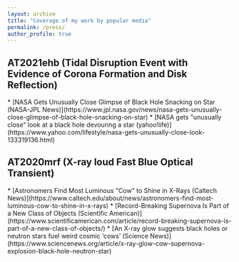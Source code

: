 ```yaml
---
layout: archive
title: "Coverage of my work by popular media"
permalink: /press/
author_profile: true
---
```


<h2>AT2021ehb (Tidal Disruption Event with Evidence of Corona Formation and Disk Reflection)</h2>  
* [NASA Gets Unusually Close Glimpse of Black Hole Snacking on Star (NASA-JPL News)](https://www.jpl.nasa.gov/news/nasa-gets-unusually-close-glimpse-of-black-hole-snacking-on-star)
* [NASA gets "unusually close" look at a black hole devouring a star (yahoo!life)](https://www.yahoo.com/lifestyle/nasa-gets-unusually-close-look-133319136.html)

<h2>AT2020mrf (X-ray loud Fast Blue Optical Transient)</h2>  
* [Astronomers Find Most Luminous "Cow" to Shine in X-Rays (Caltech News)](https://www.caltech.edu/about/news/astronomers-find-most-luminous-cow-to-shine-in-x-rays)
* [Record-Breaking Supernova Is Part of a New Class of Objects (Scientific American)](https://www.scientificamerican.com/article/record-breaking-supernova-is-part-of-a-new-class-of-objects/)
* [An X-ray glow suggests black holes or neutron stars fuel weird cosmic ‘cows’ (Science News)](https://www.sciencenews.org/article/x-ray-glow-cow-supernova-explosion-black-hole-neutron-star)

